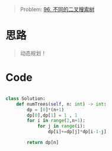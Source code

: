 > Problem: [96. 不同的二叉搜索树](https://leetcode.cn/problems/unique-binary-search-trees/description/)

# 思路

> 动态规划！

# Code

```Python []

class Solution:
    def numTrees(self, n: int) -> int:
        dp = [0]*(n+1)
        dp[0],dp[1] = 1 , 1
        for i in range(2,n+1):
            for j in range(i):
                dp[i]+=dp[j]*dp[i-1-j]

        return dp[n]

```
